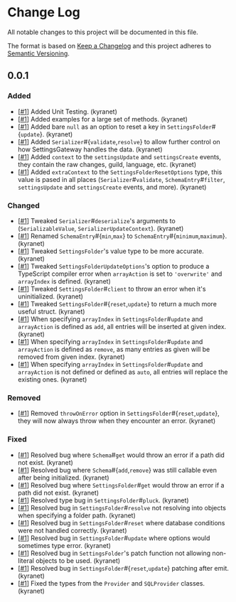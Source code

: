 # Change Log

All notable changes to this project will be documented in this file.

The format is based on [Keep a Changelog](http://keepachangelog.com/)
and this project adheres to [Semantic Versioning](http://semver.org/).

<!--
NOTE: For the contributors, you add new entries to this document following this format:
- [[#PRNUMBER](https://github.com/dirigeants/settings-gateway/pull/PRNUMBER)] The change that has been made. (Author's Github name)
-->

## 0.0.1

### Added

- [[#1][]] Added Unit Testing. (kyranet)
- [[#1][]] Added examples for a large set of methods. (kyranet)
- [[#1][]] Added bare `null` as an option to reset a key in `SettingsFolder`#{`update`}. (kyranet)
- [[#1][]] Added `Serializer`#{`validate`,`resolve`} to allow further control on how SettingsGateway handles the data. (kyranet)
- [[#1][]] Added `context` to the `settingsUpdate` and `settingsCreate` events, they contain the raw changes, guild, language, etc. (kyranet)
- [[#1][]] Added `extraContext` to the `SettingsFolderResetOptions` type, this value is pased in all places (`Serializer`#`validate`, `SchemaEntry`#`filter`, `settingsUpdate` and `settingsCreate` events, and more). (kyranet)

### Changed

- [[#1][]] Tweaked `Serializer`#`deserialize`'s arguments to (`SerializableValue`, `SerializerUpdateContext`). (kyranet)
- [[#1][]] Renamed `SchemaEntry`#{`min`,`max`} to `SchemaEntry`#{`minimum`,`maximum`}. (kyranet)
- [[#1][]] Tweaked `SettingsFolder`'s value type to be more accurate. (kyranet)
- [[#1][]] Tweaked `SettingsFolderUpdateOptions`'s option to produce a TypeScript compiler error when `arrayAction` is set to `'overwrite'` and `arrayIndex` is defined. (kyranet)
- [[#1][]] Tweaked `SettingsFolder`#`client` to throw an error when it's uninitialized. (kyranet)
- [[#1][]] Tweaked `SettingsFolder`#{`reset`,`update`} to return a much more useful struct. (kyranet)
- [[#1][]] When specifying `arrayIndex` in `SettingsFolder`#`update` and `arrayAction` is defined as `add`, all entries will be inserted at given index. (kyranet)
- [[#1][]] When specifying `arrayIndex` in `SettingsFolder`#`update` and `arrayAction` is defined as `remove`, as many entries as given will be removed from given index. (kyranet)
- [[#1][]] When specifying `arrayIndex` in `SettingsFolder`#`update` and `arrayAction` is not defined or defined as `auto`, all entries will replace the existing ones. (kyranet)

### Removed

- [[#1][]] Removed `throwOnError` option in `SettingsFolder`#{`reset`,`update`}, they will now always throw when they encounter an error. (kyranet)

### Fixed

- [[#1][]] Resolved bug where `Schema`#`get` would throw an error if a path did not exist. (kyranet)
- [[#1][]] Resolved bug where `Schema`#{`add`,`remove`} was still callable even after being initialized. (kyranet)
- [[#1][]] Resolved bug where `SettingsFolder`#`get` would throw an error if a path did not exist. (kyranet)
- [[#1][]] Resolved type bug in `SettingsFolder`#`pluck`. (kyranet)
- [[#1][]] Resolved bug in `SettingsFolder`#`resolve` not resolving into objects when specifying a folder path. (kyranet)
- [[#1][]] Resolved bug in `SettingsFolder`#`reset` where database conditions were not handled correctly. (kyranet)
- [[#1][]] Resolved bug in `SettingsFolder`#`update` where options would sometimes type error. (kyranet)
- [[#1][]] Resolved bug in `SettingsFolder`'s patch function not allowing non-literal objects to be used. (kyranet)
- [[#1][]] Resolved bug in `SettingsFolder`#{`reset`,`update`} patching after emit. (kyranet)
- [[#1][]] Fixed the types from the `Provider` and `SQLProvider` classes. (kyranet)

<!-- References, they're to shorten lines -->
[#1]: https://github.com/dirigeants/settings-gateway/pull/1
